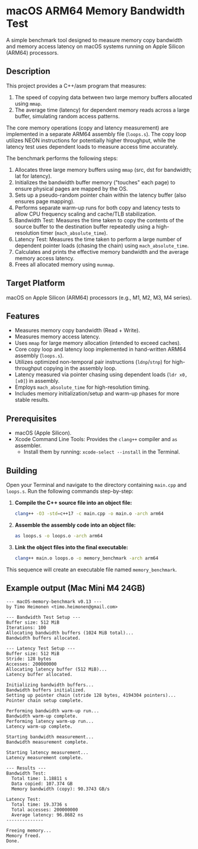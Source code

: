 # macOS ARM64 Memory Bandwidth Test

A simple benchmark tool designed to measure memory copy bandwidth and memory access latency on macOS systems running on Apple Silicon (ARM64) processors.

## Description

This project provides a C++/asm program that measures:
1. The speed of copying data between two large memory buffers allocated using `mmap`.
2. The average time (latency) for dependent memory reads across a large buffer, simulating random access patterns.

The core memory operations (copy and latency measurement) are implemented in a separate ARM64 assembly file (`loops.s`). The copy loop utilizes NEON instructions for potentially higher throughput, while the latency test uses dependent loads to measure access time accurately.

The benchmark performs the following steps:

1.  Allocates three large memory buffers using `mmap` (src, dst for bandwidth; lat for latency).
2.  Initializes the bandwidth buffer memory ("touches" each page) to ensure physical pages are mapped by the OS.
3.  Sets up a pseudo-random pointer chain within the latency buffer (also ensures page mapping).
4.  Performs separate warm-up runs for both copy and latency tests to allow CPU frequency scaling and cache/TLB stabilization.
5.  Bandwidth Test: Measures the time taken to copy the contents of the source buffer to the destination buffer repeatedly using a high-resolution timer (`mach_absolute_time`).
6.  Latency Test: Measures the time taken to perform a large number of dependent pointer loads (chasing the chain) using `mach_absolute_time`.
7.  Calculates and prints the effective memory bandwidth and the average memory access latency.
8.  Frees all allocated memory using `munmap`.

## Target Platform

macOS on Apple Silicon (ARM64) processors (e.g., M1, M2, M3, M4 series).

## Features

* Measures memory copy bandwidth (Read + Write).
* Measures memory access latency.
* Uses `mmap` for large memory allocation (intended to exceed caches).
* Core copy loop and latency loop implemented in hand-written ARM64 assembly (`loops.s`).
* Utilizes optimized non-temporal pair instructions (`ldnp`/`stnp`) for high-throughput copying in the assembly loop.
* Latency measured via pointer chasing using dependent loads (`ldr x0, [x0]`) in assembly.
* Employs `mach_absolute_time` for high-resolution timing.
* Includes memory initialization/setup and warm-up phases for more stable results.

## Prerequisites

* macOS (Apple Silicon).
* Xcode Command Line Tools: Provides the `clang++` compiler and `as` assembler.
    * Install them by running: `xcode-select --install` in the Terminal.

## Building

Open your Terminal and navigate to the directory containing `main.cpp` and `loops.s`. Run the following commands step-by-step:

1.  **Compile the C++ source file into an object file:** 
    ```bash
    clang++ -O3 -std=c++17 -c main.cpp -o main.o -arch arm64
    ```

2.  **Assemble the assembly code into an object file:** 
    ```bash
    as loops.s -o loops.o -arch arm64
    ```

3.  **Link the object files into the final executable:** 
    ```bash
    clang++ main.o loops.o -o memory_benchmark -arch arm64
    ```
This sequence will create an executable file named `memory_benchmark`.

## Example output (Mac Mini M4 24GB)
```text
--- macOS-memory-benchmark v0.13 ---
by Timo Heimonen <timo.heimonen@gmail.com>

--- Bandwidth Test Setup ---
Buffer size: 512 MiB
Iterations: 100
Allocating bandwidth buffers (1024 MiB total)...
Bandwidth buffers allocated.

--- Latency Test Setup ---
Buffer size: 512 MiB
Stride: 128 bytes
Accesses: 200000000
Allocating latency buffer (512 MiB)...
Latency buffer allocated.

Initializing bandwidth buffers...
Bandwidth buffers initialized.
Setting up pointer chain (stride 128 bytes, 4194304 pointers)...
Pointer chain setup complete.

Performing bandwidth warm-up run...
Bandwidth warm-up complete.
Performing latency warm-up run...
Latency warm-up complete.

Starting bandwidth measurement...
Bandwidth measurement complete.

Starting latency measurement...
Latency measurement complete.

--- Results ---
Bandwidth Test:
  Total time: 1.18811 s
  Data copied: 107.374 GB
  Memory bandwidth (copy): 90.3743 GB/s

Latency Test:
  Total time: 19.3736 s
  Total accesses: 200000000
  Average latency: 96.8682 ns
--------------

Freeing memory...
Memory freed.
Done.